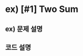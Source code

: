 <!-- PR 제목은 ex) [number]-title  -->
<!-- 이름-몇번째(푼 문제 개수) ex) 홍길동-13 -->

# ex) [#1] Two Sum

## ex) 문제 설명 

<!-- Given an array of integers nums and an integer target, return indices of the two numbers such that they add up to target.

You may assume that each input would have exactly one solution, and you may not use the same element twice.

You can return the answer in any order. -->

## 코드 설명

<!-- 
```
(대충 코드 내용)
```
(어떻게 코드 작성했는지)
-->
